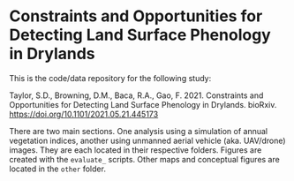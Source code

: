 # Constraints and Opportunities for Detecting Land Surface Phenology in Drylands

This is the code/data repository for the following study:  

Taylor, S.D., Browning, D.M., Baca, R.A., Gao, F. 2021. Constraints and Opportunities for Detecting Land Surface Phenology in Drylands. bioRxiv. [https://doi.org/10.1101/2021.05.21.445173 ](https://doi.org/10.1101/2021.05.21.445173)  

There are two main sections. One analysis using a simulation of annual vegetation indices, another using unmanned aerial vehicle (aka. UAV/drone) images. They are each located in their respective folders. Figures are created with the `evaluate_` scripts. Other maps and conceptual figures are located in the `other` folder.  
